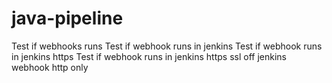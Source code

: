 # java-pipeline
Test if webhooks runs
Test if webhook runs in jenkins
Test if webhook runs in jenkins https
Test if webhook runs in jenkins https ssl off
jenkins webhook http only



